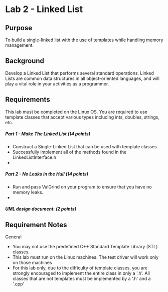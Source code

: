 # Lab 2 - Linked List

## Purpose
To build a single-linked list with the use of templates while handling memory management.

## Background
Develop a Linked List that performs several standard operations. Linked Lists are common data structures in all object-oriented languages, and will play a vital role in your activities as a programmer.

## Requirements
This lab must be completed on the Linux OS.
You are required to use template classes that accept various types including ints, doubles, strings, etc.

##### Part 1 - Make The Linked List (14 points)
* Construct a Single-Linked List that can be used with template classes
* Successfully implement all of the methods found in the LinkedListInterface.h
* 
##### Part 2 - No Leaks in the Hull (14 points)
* Run and pass ValGrind on your program to ensure that you have no memory leaks.
* 
##### UML design document. (2 points)

## Requirement Notes
General
* You may not use the predefined C++ Standard Template Library (STL) classes.
* This lab must run on the Linux machines. The test driver will work only on those machines
* For this lab only, due to the difficulty of template classes, you are strongly encouraged to implement the entire class in only a '.h'.  All classes that are not templates must be implemented by a '.h' and a '.cpp'
